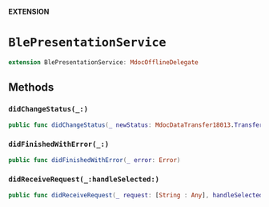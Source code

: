 **EXTENSION**

# `BlePresentationService`
```swift
extension BlePresentationService: MdocOfflineDelegate
```

## Methods
### `didChangeStatus(_:)`

```swift
public func didChangeStatus(_ newStatus: MdocDataTransfer18013.TransferStatus)
```

### `didFinishedWithError(_:)`

```swift
public func didFinishedWithError(_ error: Error)
```

### `didReceiveRequest(_:handleSelected:)`

```swift
public func didReceiveRequest(_ request: [String : Any], handleSelected: @escaping (Bool, MdocDataTransfer18013.RequestItems?) -> Void)
```
